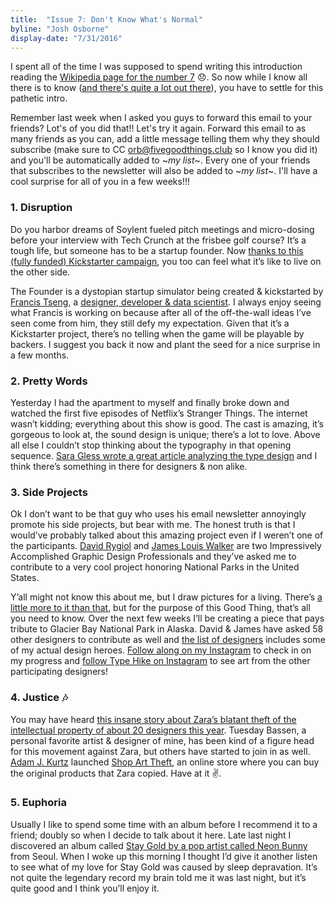 ```yaml
---
title:  "Issue 7: Don't Know What's Normal"
byline: "Josh Osborne"
display-date: "7/31/2016"
---
```

I spent all of the time I was supposed to spend writing this introduction reading the [Wikipedia page for the number 7](https://en.wikipedia.org/wiki/7_(number)) 😞. So now while I know all there is to know ([and there's quite a lot out there](https://en.wikipedia.org/wiki/The_Magical_Number_Seven,_Plus_or_Minus_Two)), you have to settle for this pathetic intro.

Remember last week when I asked you guys to forward this email to your friends? Lot's of you did that!! Let's try it again. Forward this email to as many friends as you can, add a little message telling them why they should subscribe (make sure to CC [orb@fivegoodthings.club](mailto:orb@fivegoodthings.club) so I know you did it) and you'll be automatically added to ~*my list*~. Every one of your friends that subscribes to the newsletter will also be added to ~*my list*~. I'll have a cool surprise for all of you in a few weeks!!!

### 1. Disruption

Do you harbor dreams of Soylent fueled pitch meetings and micro-dosing before your interview with Tech Crunch at the frisbee golf course? It’s a tough life, but someone has to be a startup founder. Now [thanks to this (fully funded) Kickstarter campaign](https://www.kickstarter.com/projects/frnsys/the-founder-a-dystopian-business-simulator), you too can feel what it’s like to live on the other side.

The Founder is a dystopian startup simulator being created & kickstarted by [Francis Tseng](https://twitter.com/frnsys), a [designer, developer & data scientist](http://frnsys.com/). I always enjoy seeing what Francis is working on because after all of the off-the-wall ideas I’ve seen come from him, they still defy my expectation. Given that it’s a Kickstarter project, there’s no telling when the game will be playable by backers. I suggest you back it now and plant the seed for a nice surprise in a few months.

### 2. Pretty Words

Yesterday I had the apartment to myself and finally broke down and watched the first five episodes of Netflix’s Stranger Things. The internet wasn’t kidding; everything about this show is good. The cast is amazing, it’s gorgeous to look at, the sound design is unique; there’s a lot to love. Above all else I couldn’t stop thinking about the typography in that opening sequence. [Sara Gless wrote a great article analyzing the type design](https://blog.nelsoncash.com/the-typography-of-stranger-things-e35771f40d31#.lwc4u1vma) and I think there’s something in there for designers & non alike.

### 3. Side Projects

Ok I don’t want to be that guy who uses his email newsletter annoyingly promote his side projects, but bear with me. The honest truth is that I would’ve probably talked about this amazing project even if I weren’t one of the participants. [David Rygiol](http://www.rye-jol.com/) and [James Louis Walker](http://www.husbandmen.com/) are two Impressively Accomplished Graphic Design Professionals and they’ve asked me to contribute to a very cool project honoring National Parks in the United States.

Y’all might not know this about me, but I draw pictures for a living. There’s [a little more to it than that](http://josh.graphics), but for the purpose of this Good Thing, that’s all you need to know. Over the next few weeks I’ll be creating a piece that pays tribute to Glacier Bay National Park in Alaska. David & James have asked 58 other designers to contribute as well and [the list of designers](http://typehike.com/) includes some of my actual design heroes. [Follow along on my Instagram](https://www.instagram.com/joshosbrn/) to check in on my progress and [follow Type Hike on Instagram](https://www.instagram.com/typehike/?hl=en) to see art from the other participating designers!

### 4. Justice 🎶
You may have heard [this insane story about Zara’s blatant theft of the intellectual property of about 20 designers this year](http://nymag.com/thecut/2016/07/tuesday-bassen-on-her-work-being-copied-by-zara.html). Tuesday Bassen, a personal favorite artist & designer of mine, has been kind of a figure head for this movement against Zara, but others have started to join in as well. [Adam J. Kurtz](https://www.instagram.com/adamjk/?hl=en) launched [Shop Art Theft](https://twitter.com/shoparttheft), an online store where you can buy the original products that Zara copied. Have at it ✌️.

### 5. Euphoria
Usually I like to spend some time with an album before I recommend it to a friend; doubly so when I decide to talk about it here. Late last night I discovered an album called [Stay Gold by a pop artist called Neon Bunny](https://neonbunny.bandcamp.com/album/stay-gold) from Seoul. When I woke up this morning I thought I’d give it another listen to see what of my love for Stay Gold was caused by sleep depravation. It’s not quite the legendary record my brain told me it was last night, but it’s quite good and I think you’ll enjoy it.
